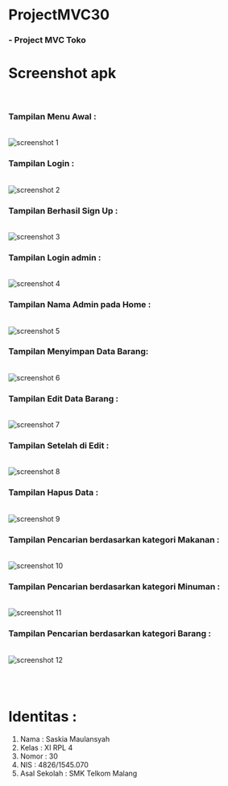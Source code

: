 # ProjectMVC30
<h3>- Project MVC Toko</h3>

# Screenshot apk
<br><h3> Tampilan Menu Awal : </h3></br>
![screenshot 1](https://github.com/saskiamaulansyah/ProjectMVC30/blob/master/awal.png)
<br><h3> Tampilan Login : </h3></br>
![screenshot 2](https://github.com/saskiamaulansyah/ProjectMVC30/blob/master/login%20awal.png)
<br><h3> Tampilan Berhasil Sign Up : </h3></br>
![screenshot 3](https://github.com/saskiamaulansyah/ProjectMVC30/blob/master/sign%20up.png)
<br><h3> Tampilan Login admin : </h3></br>
![screenshot 4](https://github.com/saskiamaulansyah/ProjectMVC30/blob/master/admin.png)
<br><h3> Tampilan Nama Admin pada Home : </h3></br>
![screenshot 5](https://github.com/saskiamaulansyah/ProjectMVC30/blob/master/adminn.png)
<br><h3> Tampilan Menyimpan Data Barang: </h3></br>
![screenshot 6](https://github.com/saskiamaulansyah/ProjectMVC30/blob/master/save.png)
<br><h3> Tampilan Edit Data Barang : </h3></br>
![screenshot 7](https://github.com/saskiamaulansyah/ProjectMVC30/blob/master/edit.png)
<br><h3> Tampilan Setelah di Edit : </h3></br>
![screenshot 8](https://github.com/saskiamaulansyah/ProjectMVC30/blob/master/edit2.png)
<br><h3> Tampilan Hapus Data : </h3></br>
![screenshot 9](https://github.com/saskiamaulansyah/ProjectMVC30/blob/master/delete.png)
<br><h3> Tampilan Pencarian berdasarkan kategori Makanan : </h3></br>
![screenshot 10](https://github.com/saskiamaulansyah/ProjectMVC30/blob/master/makanan.png)
<br><h3> Tampilan Pencarian berdasarkan kategori Minuman : </h3></br>
![screenshot 11](https://github.com/saskiamaulansyah/ProjectMVC30/blob/master/minuman.png)
<br><h3> Tampilan Pencarian berdasarkan kategori Barang : </h3></br>
![screenshot 12](https://github.com/saskiamaulansyah/ProjectMVC30/blob/master/barang.png)


<br></br>

# Identitas :
<ol>
<li> Nama : Saskia Maulansyah</li>
<li> Kelas : XI RPL 4</li>
<li>Nomor : 30</li>
<li>NIS : 4826/1545.070</li>
<li>Asal Sekolah : SMK Telkom Malang</li>
</ol>

